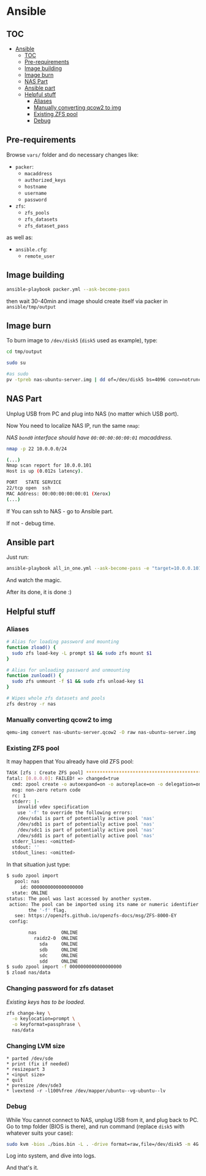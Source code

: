 # Ansible

## TOC

* [Ansible](#ansible)
  * [TOC](#toc)
  * [Pre-requirements](#pre-requirements)
  * [Image building](#image-building)
  * [Image burn](#image-burn)
  * [NAS Part](#nas-part)
  * [Ansible part](#ansible-part)
  * [Helpful stuff](#helpful-stuff)
    * [Aliases](#aliases)
    * [Manually converting qcow2 to img](#manually-converting-qcow2-to-img)
    * [Existing ZFS pool](#existing-zfs-pool)
    * [Debug](#debug)

## Pre-requirements

Browse `vars/` folder and do necessary changes like:
  * `packer`:
    * `macaddress`
    * `authorized_keys`
    * `hostname`
    * `username`
    * `password`
  * `zfs`:
    * `zfs_pools`
    * `zfs_datasets`
    * `zfs_dataset_pass`

as well as:
  * `ansible.cfg`:
    * `remote_user`

## Image building

```bash
ansible-playbook packer.yml --ask-become-pass
```

then wait 30-40min and image should create itself via packer in `ansible/tmp/output`

## Image burn

To burn image to `/dev/disk5` (`disk5` used as example), type:

```bash
cd tmp/output

sudo su

#as sudo
pv -tpreb nas-ubuntu-server.img | dd of=/dev/disk5 bs=4096 conv=notrunc,noerror
```

## NAS Part

Unplug USB from PC and plug into NAS (no matter which USB port).

Now You need to localize NAS IP, run the same `nmap`:

_NAS `bond0` interface should have `00:00:00:00:00:01` macaddress._

```bash
nmap -p 22 10.0.0.0/24

(...)
Nmap scan report for 10.0.0.101
Host is up (0.012s latency).

PORT   STATE SERVICE
22/tcp open  ssh
MAC Address: 00:00:00:00:00:01 (Xerox)
(...)
```

If You can ssh to NAS - go to Ansible part.

If not - debug time.

## Ansible part

Just run:

```bash
ansible-playbook all_in_one.yml --ask-become-pass -e "target=10.0.0.101" -i 10.0.0.101,
```

And watch the magic.

After its done, it is done :)

## Helpful stuff

### Aliases

```bash
# Alias for loading password and mounting
function zload() {
  sudo zfs load-key -L prompt $1 && sudo zfs mount $1
}

# Alias for unloading password and unmounting
function zunload() {
  sudo zfs unmount -f $1 && sudo zfs unload-key $1
}

# Wipes whole zfs datasets and pools
zfs destroy -r nas
```

### Manually converting qcow2 to img

```bash
qemu-img convert nas-ubuntu-server.qcow2 -O raw nas-ubuntu-server.img
```

### Existing ZFS pool

It may happen that You already have old ZFS pool:

```bash
TASK [zfs : Create ZFS pool] ***************************************************
fatal: [0.0.0.0]: FAILED! => changed=true
  cmd: zpool create -o autoexpand=on -o autoreplace=on -o delegation=on -o dedupditto=1.5 -o failmode=continue -o listsnaps=on nas raidz2 /dev/sda /dev/sdb /dev/sdc /dev/sdd
  msg: non-zero return code
  rc: 1
  stderr: |-
    invalid vdev specification
    use '-f' to override the following errors:
    /dev/sda1 is part of potentially active pool 'nas'
    /dev/sdb1 is part of potentially active pool 'nas'
    /dev/sdc1 is part of potentially active pool 'nas'
    /dev/sdd1 is part of potentially active pool 'nas'
  stderr_lines: <omitted>
  stdout: ''
  stdout_lines: <omitted>
```

In that situation just type:

```bash
$ sudo zpool import
   pool: nas
     id: 0000000000000000000
  state: ONLINE
status: The pool was last accessed by another system.
 action: The pool can be imported using its name or numeric identifier and
        the '-f' flag.
   see: https://openzfs.github.io/openzfs-docs/msg/ZFS-8000-EY
 config:

        nas         ONLINE
          raidz2-0  ONLINE
            sda     ONLINE
            sdb     ONLINE
            sdc     ONLINE
            sdd     ONLINE
$ sudo zpool import -f 0000000000000000000
$ zload nas/data
```

### Changing password for zfs dataset

_Existing keys has to be loaded._

```bash
zfs change-key \
  -o keylocation=prompt \
  -o keyformat=passphrase \
  nas/data
```

### Changing LVM size

```
* parted /dev/sde
* print (fix if needed)
* resizepart 3
* <input size>
* quit
* pvresize /dev/sde3
* lvextend -r -l100%free /dev/mapper/ubuntu--vg-ubuntu--lv
```

### Debug

While You cannot connect to NAS, unplug USB from it, and plug back to PC. Go to tmp folder (BIOS is there), and run command (replace `disk5` with whatever suits your case):

```bash
sudo kvm -bios ./bios.bin -L . -drive format=raw,file=/dev/disk5 -m 4G
```

Log into system, and dive into logs.

And that's it.
